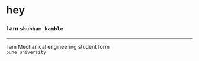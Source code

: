 # hey <br>


### I am `shubham kamble` 
---
I am Mechanical engineering student form <br>
`pune university`

